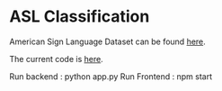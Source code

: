 # ASL Classification


American Sign Language Dataset can be found [here](https://www.kaggle.com/datasets/ayuraj/asl-dataset/data). 

The current code is [here](https://www.kaggle.com/code/lordtenson/american-sign-language).

Run backend : python app.py
Run Frontend : npm start

